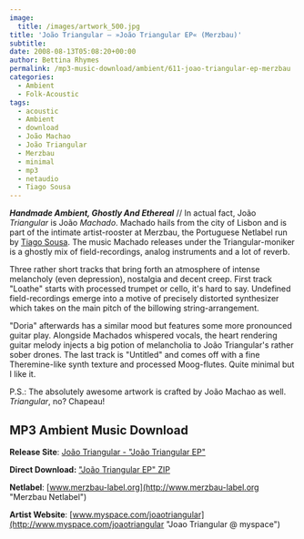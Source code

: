 ```yaml
---
image:
  title: /images/artwork_500.jpg
title: 'João Triangular – »João Triangular EP« (Merzbau)'
subtitle: 
date: 2008-08-13T05:08:20+00:00
author: Bettina Rhymes
permalink: /mp3-music-download/ambient/611-joao-triangular-ep-merzbau
categories:
  - Ambient
  - Folk-Acoustic
tags:
  - acoustic
  - Ambient
  - download
  - João Machao
  - João Triangular
  - Merzbau
  - minimal
  - mp3
  - netaudio
  - Tiago Sousa
---
```

***Handmade Ambient, Ghostly And Ethereal*** // In actual fact, João _Triangular_ is João _Machado_. Machado hails from the city of Lisbon and is part of the intimate artist-rooster at Merzbau, the Portuguese Netlabel run by <span class="titulos"><a href="{{ site.url }}{{ site.baseurl }}/mp3-music-download/experimental/595-progresstiago-sousa-the-western-lands-resting-bell">Tiago Sousa</a>. The music Machado releases under the Triangular-moniker is a ghostly mix of field-recordings, analog instruments and a lot of reverb.</span><!--more-->

Three rather short tracks that bring forth an atmosphere of intense melancholy (even depression), nostalgia and decent creep. First track "Loathe" starts with processed trumpet or cello, it's hard to say. Undefined field-recordings emerge into a motive of precisely distorted synthesizer which takes on the main pitch of the billowing string-arrangement.

"Doria" afterwards has a similar mood but features some more pronounced guitar play. Alongside Machados whispered vocals, the heart rendering guitar melody injects a big potion of melancholia to João Triangular's rather sober drones. The last track is "Untitled" and comes off with a fine Theremine-like synth texture and processed Moog-flutes. Quite minimal but I like it.

P.S.: The absolutely awesome artwork is crafted by João Machao as well. _Triangular_, no? Chapeau!

## MP3 Ambient Music Download

**Release Site**: [João Triangular - "João Triangular EP](http://www.merzbau-label.org/merz0034_eng.htm "Joao Triangular @ Merzbau")["](http://www.merzbau-label.org/merz0034_eng.htm "Joao Triangular @ Merzbau")
  
**Direct Download:** ["João Triangular EP" ZIP](http://merzbau-label.org/merz0034/merz0034.zip)
  
**Netlabel**: [www.merzbau-label.org](http://www.merzbau-label.org "Merzbau Netlabel")
  
**Artist Website**: [www.myspace.com/joaotriangular](http://www.myspace.com/joaotriangular "Joao Triangular @ myspace")